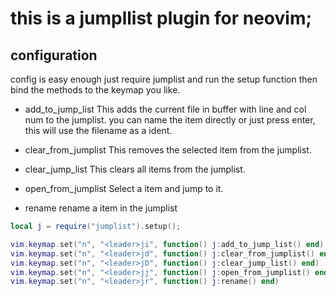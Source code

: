 # this is a jumpllist plugin for neovim;


## configuration

config is easy enough just require jumplist and run the setup function
then bind the methods to the keymap you like.

- add_to_jump_list
    This adds the current file in buffer with line and col num to the jumplist.
    you can name the item directly or just press enter, this will use the filename as a ident.

- clear_from_jumplist
    This removes the selected item from the jumplist.

- clear_jump_list
    This clears all items from the jumplist.

- open_from_jumplist
    Select a item and jump to it.

- rename
    rename a item in the jumplist


```lua
local j = require("jumplist").setup();

vim.keymap.set("n", "<leader>ji", function() j:add_to_jump_list() end)
vim.keymap.set("n", "<leader>jd", function() j:clear_from_jumplist() end)
vim.keymap.set("n", "<leader>jD", function() j:clear_jump_list() end)
vim.keymap.set("n", "<leader>jj", function() j:open_from_jumplist() end)
vim.keymap.set("n", "<leader>jr", function() j:rename() end)

```
